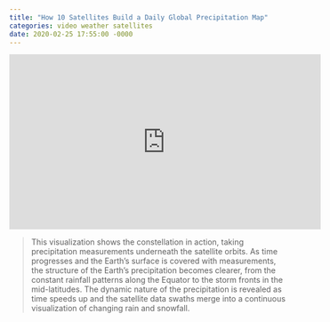 ```yaml
---
title: "How 10 Satellites Build a Daily Global Precipitation Map"
categories: video weather satellites
date: 2020-02-25 17:55:00 -0000
---
```


<div><iframe width="560" height="315" src="https://www.youtube-nocookie.com/embed/bO9-dyYK3qQ" frameborder="0" allow="accelerometer; autoplay; encrypted-media; gyroscope; picture-in-picture" allowfullscreen></iframe></div>

> This visualization shows the constellation in action, taking precipitation measurements underneath the satellite orbits. As time progresses and the Earth’s surface is covered with measurements, the structure of the Earth’s precipitation becomes clearer, from the constant rainfall patterns along the Equator to the storm fronts in the mid-latitudes. The dynamic nature of the precipitation is revealed as time speeds up and the satellite data swaths merge into a continuous visualization of changing rain and snowfall.
